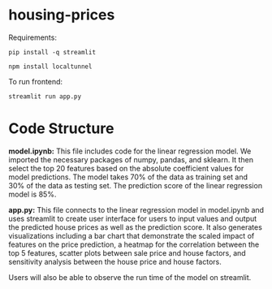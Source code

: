 # housing-prices
Requirements:

``pip install -q streamlit``

``npm install localtunnel``

To run frontend:

``streamlit run app.py``

# Code Structure
**model.ipynb:**
This file includes code for the linear regression model. We imported the necessary packages of numpy, pandas, and sklearn. 
It then select the top 20 features based on the absolute coefficient values for model predictions. The model takes 70% of the data as training set and 30% of the data as testing set. 
The prediction score of the linear regression model is 85%.

**app.py:**
This file connects to the linear regression model in model.ipynb and uses streamlit to create user interface for users to input values and output the predicted house prices as well as the prediction score. It also generates visualizations including a bar chart that demonstrate the scaled impact of features on the price prediction, a heatmap for the correlation between the top 5 features, scatter plots between sale price and house factors, and sensitivity analysis between the house price and house factors.

Users will also be able to observe the run time of the model on streamlit. 
